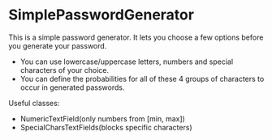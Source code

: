 # SimplePasswordGenerator
This is a simple password generator. It lets you choose a few options before you generate your password.
* You can use lowercase/uppercase letters, numbers and special characters of your choice. 
* You can define the probabilities for all of these 4 groups of characters to occur in generated passwords.


Useful classes:
* NumericTextField(only numbers from [min, max])
* SpecialCharsTextFields(blocks specific characters)
